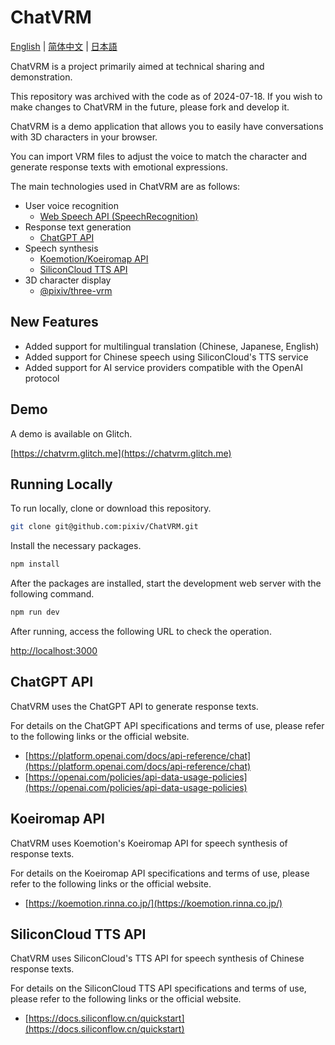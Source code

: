 # ChatVRM

[English](./README_EN.md) | [简体中文](./README_CN.md) | [日本語](./README_JP.md)

ChatVRM is a project primarily aimed at technical sharing and demonstration.

This repository was archived with the code as of 2024-07-18.
If you wish to make changes to ChatVRM in the future, please fork and develop it.

ChatVRM is a demo application that allows you to easily have conversations with 3D characters in your browser.

You can import VRM files to adjust the voice to match the character and generate response texts with emotional expressions.

The main technologies used in ChatVRM are as follows:

- User voice recognition
  - [Web Speech API (SpeechRecognition)](https://developer.mozilla.org/en-US/docs/Web/API/SpeechRecognition)
- Response text generation
  - [ChatGPT API](https://platform.openai.com/docs/api-reference/chat)
- Speech synthesis
  - [Koemotion/Koeiromap API](https://koemotion.rinna.co.jp/)
  - [SiliconCloud TTS API](https://siliconcloud.com/api)
- 3D character display
  - [@pixiv/three-vrm](https://github.com/pixiv/three-vrm)

## New Features

- Added support for multilingual translation (Chinese, Japanese, English)
- Added support for Chinese speech using SiliconCloud's TTS service
- Added support for AI service providers compatible with the OpenAI protocol

## Demo

A demo is available on Glitch.

[https://chatvrm.glitch.me](https://chatvrm.glitch.me)

## Running Locally

To run locally, clone or download this repository.

```bash
git clone git@github.com:pixiv/ChatVRM.git
```

Install the necessary packages.

```bash
npm install
```

After the packages are installed, start the development web server with the following command.

```bash
npm run dev
```

After running, access the following URL to check the operation.

[http://localhost:3000](http://localhost:3000)

## ChatGPT API

ChatVRM uses the ChatGPT API to generate response texts.

For details on the ChatGPT API specifications and terms of use, please refer to the following links or the official website.

- [https://platform.openai.com/docs/api-reference/chat](https://platform.openai.com/docs/api-reference/chat)
- [https://openai.com/policies/api-data-usage-policies](https://openai.com/policies/api-data-usage-policies)

## Koeiromap API

ChatVRM uses Koemotion's Koeiromap API for speech synthesis of response texts.

For details on the Koeiromap API specifications and terms of use, please refer to the following links or the official website.

- [https://koemotion.rinna.co.jp/](https://koemotion.rinna.co.jp/)

## SiliconCloud TTS API

ChatVRM uses SiliconCloud's TTS API for speech synthesis of Chinese response texts.

For details on the SiliconCloud TTS API specifications and terms of use, please refer to the following links or the official website.

- [https://docs.siliconflow.cn/quickstart](https://docs.siliconflow.cn/quickstart)
